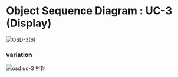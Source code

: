 #  Object Sequence Diagram : UC-3 (Display)

![OSD-3(6)](https://user-images.githubusercontent.com/55435898/117673409-be1b0100-b1e5-11eb-8c31-624bab43b8f2.jpg)
 
 ### variation
![osd uc-3 변형](https://user-images.githubusercontent.com/55435898/117681565-2f11e700-b1ed-11eb-8b48-95ecfb7ff5fd.jpg)



